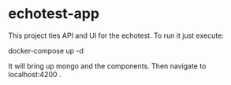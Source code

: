 # echotest-app

This project ties API and UI for the echotest.
To run it just execute:

docker-compose up -d

It will bring up mongo and the components.
Then navigate to localhost:4200 .
